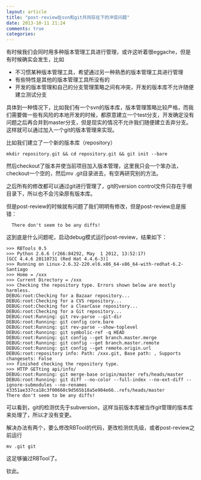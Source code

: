 ```yaml
---
layout: article
title: "post-review在svn和git共同存在下的冲突问题"
date: 2013-10-11 21:24
comments: true
categories: 
---
```


  有时候我们会同时用多种版本管理工具进行管理，或许这听着很eggache，但是有时候确实会发生，比如

* 不习惯某种版本管理工具，希望通过另一种熟悉的版本管理工具进行管理
* 有些特性是其他的版本管理工具所没有的
* 开发的版本管理和自己的分支管理策略之间有冲突，开发的版本库不允许随便建立测试分支

<!-- more -->

  具体到一种情况下，比如我们有一个svn的版本库，版本管理策略比较严格，而我们需要做一些有风险的本地开发的时候，都原意建立一个test分支，开发确定没有问题之后再合并到master分支，但是现实的情况不允许我们随便建立丢弃分支。这样就可以通过加入一个git的版本管理来实现。

  比如我们建立了一个新的版本库（repository）

  	mkdir repository.git && cd repository.git && git init --bare

  然后checkout了版本并使当前项目加入版本管理，这里我只会一个笨办法，checkout一个空的，然后mv .git目录进去，有空再研究别的方法。

  之后所有的修改都可以通过git进行管理了，git的version control文件只存在于根目录下，所以也不会污染原有版本库。

  但是post-review的时候就有问题了我们明明有修改，但是post-review总是报错：

	  There don't seem to be any diffs!
  
  这到底是什么问题呢，启动debug模式运行post-review，结果如下：

  	>>> RBTools 0.5
	>>> Python 2.6.6 (r266:84292, May  1 2012, 13:52:17) 
	[GCC 4.4.6 20110731 (Red Hat 4.4.6-3)]
	>>> Running on Linux-2.6.32-220.el6.x86_64-x86_64-with-redhat-6.2-Santiago
	>>> Home = /xxx
	>>> Current Directory = /xxx
	>>> Checking the repository type. Errors shown below are mostly harmless.
	DEBUG:root:Checking for a Bazaar repository...
	DEBUG:root:Checking for a CVS repository...
	DEBUG:root:Checking for a ClearCase repository...
	DEBUG:root:Checking for a Git repository...
	DEBUG:root:Running: git rev-parse --git-dir
	DEBUG:root:Running: git config core.bare
	DEBUG:root:Running: git rev-parse --show-toplevel
	DEBUG:root:Running: git symbolic-ref -q HEAD
	DEBUG:root:Running: git config --get branch.master.merge
	DEBUG:root:Running: git config --get branch.master.remote
	DEBUG:root:Running: git config --get remote.origin.url
	DEBUG:root:repository info: Path: /xxx.git, Base path: , Supports changesets: False
	>>> Finished checking the repository type.
	>>> HTTP GETting api/info/
	DEBUG:root:Running: git merge-base origin/master refs/heads/master
	DEBUG:root:Running: git diff --no-color --full-index --no-ext-diff --ignore-submodules --no-renames 43351ae337ca18c3f00660c9d565b18a5e904e66..refs/heads/master
	There don't seem to be any diffs!
  
  可以看到，git的检测优先于subversion，这样当前版本库被当作git管理的版本库来处理了，所以才没有变更。

  解决办法有两个，要么修改RBTool的代码，更改检测优先级，或者post-review之前运行

  	mv .git git

  这足够骗过RBTool了。

  钦此。